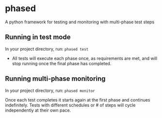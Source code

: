 # phased
A python framework for testing and monitoring with multi-phase test steps

## Running in test mode
In your project directory, run: `phased test`

- All tests will execute each phase once, as requirements are met, and will stop running once the final phase has completed.

## Running multi-phase monitoring
In your project directory, run: `phased monitor`

Once each test completes it starts again at the first phase and continues indefinitely. Tests with different schedules or # of steps will cycle independently at their own pace. 
